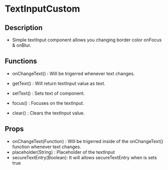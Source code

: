 # TextInputCustom

## Description

- Simple textInput component allows you changing border color onFocus & onBlur.

## Functions

- onChangeText() : Will be trigerred whenever text changes.

- getText() : Will return textInput value as text.

- setText() : Sets text of component.

- focus() : Focuses on the textInput.

- clear() : Clears the textInput value.

## Props

- onChangeText(Function) : Will be trigerred inside of the onChangeText() function whenever text changes.
- placeholder(String) : Placeholder of the textInput
- secureTextEntry(Boolean): It will allows secureTextEntry when is sets true